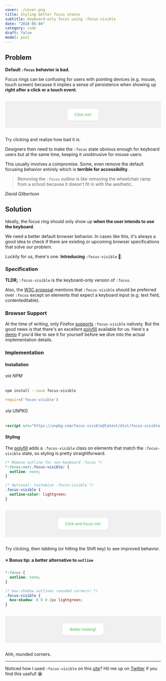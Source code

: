 ```yaml
---
cover: ./cover.png
title: Styling better focus states
subtitle: Keyboard-only focus using :focus-visible
date: "2018-05-04"
category: code
draft: false
model: post
---
```


## Problem
**Default `:focus` behavior is bad.**

Focus rings can be confusing for users with pointing devices (e.g. mouse, touch screen) because it implies a sense of persistence when showing up **right after a click or a touch event**.

<div class="demo">
	<button class="btn">Click me!</button>
</div>
<figcaption>Try clicking and realize how bad it is.</figcaption>

Designers then need to make the `:focus` state obvious enough for keyboard users but at the same time, keeping it unobtrusive for mouse users.

This usually involves a compromise. Some, even remove the default focusing behavior entirely which is **terrible for accessibility**.

> Removing the `:focus` outline is like removing the wheelchair ramp from a school because it doesn’t fit in with the aesthetic.

<cite>David Gilbertson</cite>

## Solution
Ideally, the focus ring should only show up **when the user intends to use the keyboard**.

We need a better default browser behavior. In cases like this, it's always a good idea to check if there are existing or upcoming browser specifications that solve our problem.

Luckily for us, there's one: **Introducing** `:focus-visible` 🎉.

### Specification
**TLDR;** `:focus-visible` is the keyboard-only version of `:focus`.

Also, the [W3C proposal](https://drafts.csswg.org/selectors-4/#the-focus-visible-pseudo) mentions that `:focus-visible` should be preferred over `:focus` except on elements that expect a keyboard input (e.g. text field, contenteditable).

### Browser Support
At the time of writing, only Firefox [supports](https://caniuse.com/#search=focus-visible) `:focus-visible` natively. But the good news is that there's an excellent [polyfill](https://github.com/WICG/focus-visible) available for us. Here's a [demo](https://wicg.github.io/focus-visible/demo/) if you'd like to see it for yourself before we dive into the actual implementation details.

### Implementation
#### Installation
###### via NPM
```bash
npm install --save focus-visible
```
```js
require('focus-visible')
```

###### via UNPKG
```html
<script src="https://unpkg.com/focus-visible@latest/dist/focus-visible.min.js"></script>
```

#### Styling
The [polyfill](https://github.com/WICG/focus-visible) adds a `.focus-visible` class on elements that match the `:focus-visible` state, so styling is pretty straightforward.
```css
/* Remove outline for non-keyboard :focus */
*:focus:not(.focus-visible) {
  outline: none;
}

/* Optional: Customize .focus-visible */
.focus-visible {
  outline-color: lightgreen;
}
```

<div class="demo">
	<button class="btn btn--focus-visible">Click and focus me!</button>
</div>
<figcaption>Try clicking, then tabbing (or hitting the Shift key) to see improved behavior.</figcaption>

#### ⭐️ Bonus tip: a better alternative to `outline`
```css
*:focus {
  outline: none;
}

/* box-shadow outlines rounded corners! */
.focus-visible {
  box-shadow: 0 0 0 2px lightgreen;
}
```

<div class="demo">
	<button class="btn btn--shadow">Better looking!</button>
</div>
<figcaption>Ahh, rounded corners.</figcaption>


---
Noticed how I used `:focus-visible` on this [site](/)? Hit me up on [Twitter](https://twitter.com/nelonoel) if you find this useful! 😁


<style>
.demo {
	background: rgba(0, 0, 0, 0.05);
	margin: 1.75rem auto;
	padding: 1.5rem;
	text-align: center;
}

.btn {
	background: white;
	border: none;
	border-radius: 10px;
	box-shadow: 0 0 0 1px rgba(0, 0, 0, 0.01),
							0 1px 3px rgba(0, 0, 0, 0.09);
	color: #43bf4d;
	font-family: "Gravity", sans-serif;
	padding: 0.75rem 1.5rem;
	transition: all .2s ease;
}

.btn:hover {
	box-shadow: 0 0 0 1px rgba(0, 0, 0, 0.01),
							0 2px 6px rgba(0, 0, 0, 0.09);
	transform: translateY(-2px);
}

.btn:active {
	box-shadow: 0 0 0 1px rgba(0, 0, 0, 0.01);
	transform: none;
}

.btn:focus {
	outline: lightgreen solid 2px;
}

.btn--focus-visible:focus:not(.focus-visible) {
	outline: none;
}

.btn--shadow:focus {
	outline: none;
}

.btn--shadow.focus-visible {
	box-shadow: 0 0 0 2px lightgreen;
}
</style>
